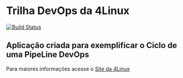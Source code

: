 # Trilha DevOps da 4Linux

<!-- Altere a Flag abaixo com sua URL do Travis -->
[![Build Status](https://travis-ci.org/Douglr/DevOpsLab-HelloWorld.svg?branch=master)](https://travis-ci.org/Douglr/DevOpsLab-HelloWorld)

## Aplicação criada para exemplificar o Ciclo de uma PipeLine DevOps


Para maiores informações acesse o [Site da 4Linux](https://www.4linux.com.br/cursos/devops)
